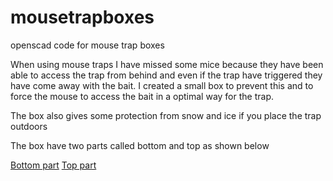 # mousetrapboxes
openscad code for mouse trap boxes

When using mouse traps I have missed some mice because they have been able to access the trap from behind and even if the trap have triggered they have come away with the bait. I created a small box to prevent this and to force the mouse to access the bait in a optimal way for the trap.

The box also gives some protection from snow and ice if you place the trap outdoors

The box have two parts called bottom and top as shown below

[Bottom part](images/mouse_plain_bottom.png)
[Top part](images/mouse_plain_top.png)
